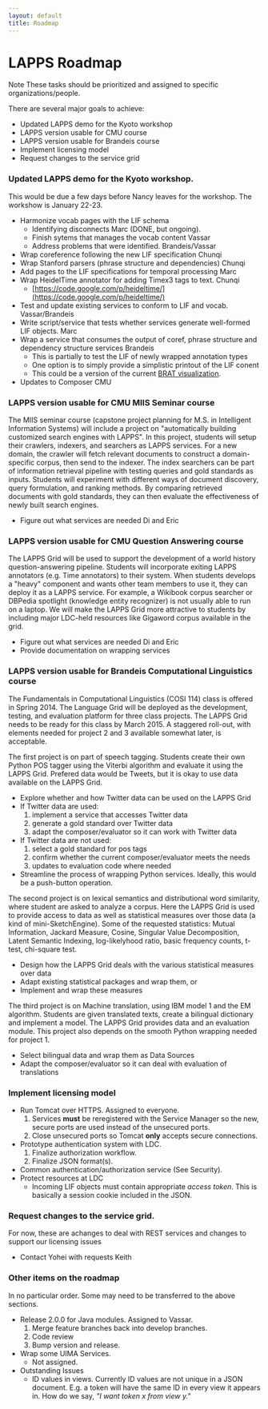 ```yaml
---
layout: default
title: Roadmap
---
```


# LAPPS Roadmap

<div class="note">
<span class="red">Note</span> These tasks should be prioritized and assigned to
specific organizations/people.
</div>

There are several major goals to achieve:

* Updated LAPPS demo for the Kyoto workshop
* LAPPS version usable for CMU course
* LAPPS version usable for Brandeis course
* Implement licensing model
* Request changes to the service grid


### Updated LAPPS demo for the Kyoto workshop. 

This would be due a few days before Nancy leaves for the workshop. The workshow is January 22-23.

* Harmonize vocab pages with the LIF schema
	* Identifying disconnects <span class="green">Marc</span> (DONE, but ongoing).
	* Finish sytems that manages the vocab content <span class="green">Vassar</span>
	* Address problems that were identified. <span class="green">Brandeis/Vassar</span>
* Wrap coreference following the new LIF specification <span
  class="green">Chunqi</span>
* Wrap Stanford parsers (phrase structure and dependencies) <span
  class="green">Chunqi</span>
* Add pages to the LIF specifications for temporal processing <span class="green">Marc</span>
* Wrap HeidelTime annotator for adding Timex3 tags to text. <span
  class="green">Chunqi</span>
	* [https://code.google.com/p/heideltime/](https://code.google.com/p/heideltime/)
* Test and update existing services to conform to LIF and vocab. <span
  class="green">Vassar/Brandeis</span>
* Write script/service that tests whether services generate well-formed LIF
  objects. <span class="green">Marc</span>
* Wrap a service that consumes the output of coref, phrase structure and
  dependency structure services <span class="green">Brandeis</span>
	* This is partially to test the LIF of newly wrapped annotation types
	* One option is to simply provide a simplistic printout of the LIF conent
	* This could be a version of the current [BRAT
          visualization](http://eldrad.cs-i.brandeis.edu:8484/jld/visualization.html).
* Updates to Composer <span class="green">CMU</span>


### LAPPS version usable for CMU MIIS Seminar course

The MIIS seminar course (capstone project planning for M.S. in Intelligent
Information Systems) will include a project on "automatically building
customized search engines with LAPPS". In this project, students will setup
their crawlers, indexers, and searchers as LAPPS services. For a new domain, the
crawler will fetch relevant documents to construct a domain-specific corpus,
then send to the indexer. The index searchers can be part of information
retrieval pipeline with testing queries and gold standards as inputs. Students
will experiment with different ways of document discovery, query formulation,
and ranking methods. By comparing retrieved documents with gold standards, they
can then evaluate the effectiveness of newly built search engines.

* Figure out what services are needed <span class="green">Di and Eric</span>


### LAPPS version usable for CMU Question Answering course

The LAPPS Grid will be used to support the development of a world history
question-answering pipeline. Students will incorporate exiting LAPPS annotators
(e.g. Time annotators) to their system. When students develops a "heavy"
component and wants other team members to use it, they can deploy it as a LAPPS
service. For example, a Wikibook corpus searcher or DBPedia spotlight (knowledge
entity recognizer) is not usually able to run on a laptop. We will make the
LAPPS Grid more attractive to students by including major LDC-held resources
like Gigaword corpus available in the grid.

* Figure out what services are needed <span class="green">Di and Eric</span>
* Provide documentation on wrapping services


### LAPPS version usable for Brandeis Computational Linguistics course

The Fundamentals in Computational Linguistics (COSI 114) class is offered in
Spring 2014. The Language Grid will be deployed as the development, testing, and
evaluation platform for three class projects. The LAPPS Grid needs to be ready
for this class by March 2015. A staggered roll-out, with elements needed for
project 2 and 3 available somewhat later, is acceptable.

The first project is on part of speech tagging. Students create their own Python
POS tagger using the Viterbi algorithm and evaluate it using the LAPPS
Grid. Prefered data would be Tweets, but it is okay to use data available on the
LAPPS Grid. 

* Explore whether and how Twitter data can be used on the LAPPS Grid
* If Twitter data are used:
  1. implement a service that accesses Twitter data
  1. generate a gold standard over Twitter data
  1. adapt the composer/evaluator so it can work with Twitter data
* If Twitter data are not used:
  1. select a gold standard for pos tags
  1. confirm whether the current composer/evaluator meets the needs
  1. updates to evaluation code where needed
* Streamline the process of wrapping Python services. Ideally, this would be a
  push-button operation.

The second project is on lexical semantics and distributional word similarity,
where student are asked to analyze a corpus. Here the LAPPS Grid is used to
provide access to data as well as statistical measures over those data (a kind
of mini-SketchEngine). Some of the requested statistics: Mutual Information,
Jackard Measure, Cosine, Singular Value Decomposition, Latent Semantic Indexing,
log-likelyhood ratio, basic frequency counts, t-test, chi-square test.

* Design how the LAPPS Grid deals with the various statistical measures over data
* Adapt existing statistical packages and wrap them, or
* Implement and wrap these measures

The third project is on Machine translation, using IBM model 1 and the EM
algorithm. Students are given translated texts, create a bilingual dictionary
and implement a model. The LAPPS Grid provides data and an evaluation
module. This project also depends on the smooth Python wrapping needed for
project 1.

* Select bilingual data and wrap them as Data Sources
* Adapt the composer/evaluator so it can deal with evaluation of translations


### Implement licensing model

* Run Tomcat over HTTPS. <span class="green">Assigned to everyone</span>.
	1. Services **must** be reregistered with the Service Manager so the new, secure
	ports are used instead of the unsecured ports.
	1. Close unsecured ports so Tomcat **only** accepts secure connections.
* Prototype authentication system with LDC.	
	1. Finalize authorization workflow.
	1. Finalize JSON format(s).
* Common authentication/authorization service (See Security).
* Protect resources at LDC
	* Incoming LIF objects must contain appropriate *access token*. This is basically
	a session cookie included in the JSON.


### Request changes to the service grid. 

For now, these are achanges to deal with REST services and changes to support
our licensing issues

* Contact Yohei with requests <span class="green">Keith</span>


### Other items on the roadmap

In no particular order. Some may need to be transferred to the above sections.

* Release 2.0.0 for Java modules. <span class="green">Assigned to Vassar</span>.
	1. Merge feature branches back into develop branches.
	1. Code review
	1. Bump version and release.
* Wrap some UIMA Services. 
	* Not assigned.
* Outstanding Issues
	* ID values in views.  Currently ID values are <span class="red">not</span> unique
	in a JSON document. E.g. a token will have the same ID in every view it appears in. How 
	do we say, *"I want token x from view y."*

